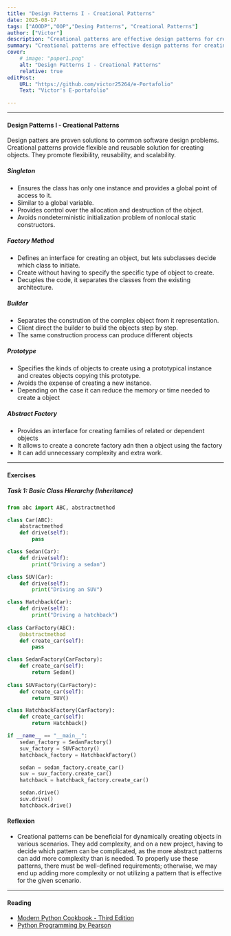 ```yaml
---
title: "Design Patterns I - Creational Patterns" 
date: 2025-08-17
tags: ["AOODP","OOP","Desing Patterns", "Creational Patterns"]
author: ["Victor"]
description: "Creational patterns are effective design patterns for creating dynamic objects in various scenarios." 
summary: "Creational patterns are effective design patterns for creating dynamic objects in various scenarios." 
cover:
    # image: "paper1.png"
    alt: "Design Patterns I - Creational Patterns"
    relative: true
editPost:
    URL: "https://github.com/victor25264/e-Portafolio"
    Text: "Victor's E-portafolio"

---
```


---

#### Design Patterns I - Creational Patterns
Design patters are proven solutions to common software design problems. Creational patterns provide flexible and reusable solution for creating objects. They promote flexibility, reusability, and scalability.

##### Singleton
+ Ensures the class has only one instance and provides a global point of access to it.
+ Similar to a global variable.
+ Provides control over the allocation and destruction of the object.
+ Avoids nondeterministic initialization problem of nonlocal static constructors.

##### Factory Method 
+ Defines an interface for creating an object, but lets subclasses decide which class to initiate.
+ Create without having to specify the specific type of object to create.
+ Decuples the code, it separates the classes from the existing architecture.

##### Builder
+ Separates the constrution of the complex object from it representation.
+ Client direct the builder to build the objects step by step.
+ The same construction process can produce different objects

##### Prototype
+ Specifies the kinds of objects to create using a prototypical instance and creates objects copying this prototype.
+ Avoids the expense of creating a new instance.
+ Depending on the case it can reduce the memory or time needed to create a object

##### Abstract Factory
+ Provides an interface for creating families of related or dependent objects
+ It allows to create a concrete factory adn then a object using the factory
+ It can add unnecessary complexity and extra work.
---

#### Exercises

##### Task 1: Basic Class Hierarchy (Inheritance)

```Python
from abc import ABC, abstractmethod

class Car(ABC):
    abstractmethod
    def drive(self):
        pass

class Sedan(Car):
    def drive(self):
        print("Driving a sedan")

class SUV(Car):
    def drive(self):
        print("Driving an SUV")

class Hatchback(Car):
    def drive(self):
        print("Driving a hatchback")
    
class CarFactory(ABC):
    @abstractmethod
    def create_car(self):
        pass

class SedanFactory(CarFactory):
    def create_car(self):
        return Sedan()
    
class SUVFactory(CarFactory):
    def create_car(self):
        return SUV()

class HatchbackFactory(CarFactory):
    def create_car(self):
        return Hatchback()

if __name__ == "__main__":
    sedan_factory = SedanFactory()
    suv_factory = SUVFactory()
    hatchback_factory = HatchbackFactory()

    sedan = sedan_factory.create_car()
    suv = suv_factory.create_car()
    hatchback = hatchback_factory.create_car()

    sedan.drive()
    suv.drive()
    hatchback.drive()

```

#### Reflexion
+ Creational patterns can be beneficial for dynamically creating objects in various scenarios. They add complexity, and on a new project, having to decide which pattern can be complicated, as the more abstract patterns can add more complexity than is needed. To properly use these patterns, there must be well-defined requirements; otherwise, we may end up adding more complexity or not utilizing a pattern that is effective for the given scenario.


---

#### Reading 

+ [Modern Python Cookbook - Third Edition](https://learning.oreilly.com/library/view/modern-python-cookbook/9781835466384)
+ [Python Programming by Pearson](https://learning.oreilly.com/library/view/python-programming-by/9789357053303/)
